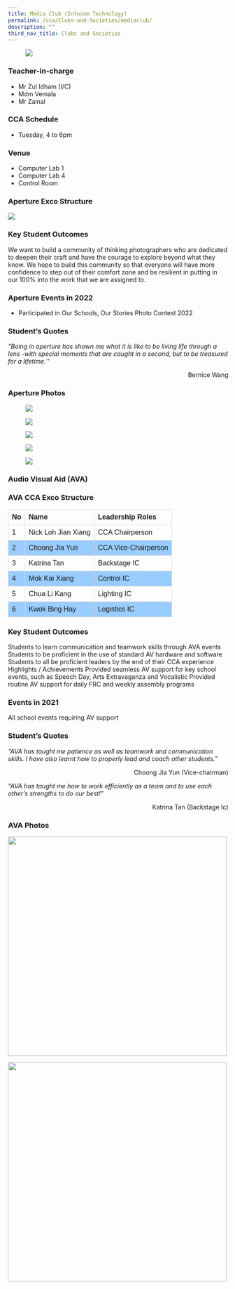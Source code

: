 ```yaml
---
title: Media Club (Infocom Technology)
permalink: /cca/Clubs-and-Societies/mediaclub/
description: ""
third_nav_title: Clubs and Societies
---
```

<figure><img src="/images/StudDevelopment/CCAs/Clubs_Societies/Media/Media-1.jpg"></figure>


### Teacher-in-charge
* Mr Zul Idham (I/C)
* Mdm Vemala
* Mr Zainal

### CCA Schedule
* Tuesday, 4 to 6pm

### Venue
* Computer Lab 1
* Computer Lab 4
* Control Room

### Aperture Exco Structure

![](/images/StudDevelopment/CCAs/Clubs_Societies/Media/Media.png)

### Key Student Outcomes

We want to build a community of thinking photographers who are dedicated to deepen their craft and have the courage to explore beyond what they know. We hope to build this community so that everyone will have more confidence to step out of their comfort zone and be resilient in putting in our 100% into the work that we are assigned to.

### Aperture Events in 2022

* Participated in Our Schools, Our Stories Photo Contest 2022

### Student’s Quotes

*"Being in aperture has shown me what it is like to be living life through a lens -with special moments that are caught in a second, but to be treasured for a lifetime.’'*
<div style="text-align:right">Bernice Wang</div>

### Aperture Photos

<figure><img src="/images/StudDevelopment/CCAs/Clubs_Societies/Media/Media-2.jpg"></figure>

<figure><img src="/images/StudDevelopment/CCAs/Clubs_Societies/Media/Media-3.jpg"></figure>

<figure><img src="/images/StudDevelopment/CCAs/Clubs_Societies/Media/Media-4.jpg"></figure>

<figure><img src="/images/StudDevelopment/CCAs/Clubs_Societies/Media/Media-5.jpg"></figure>

<figure><img src="/images/StudDevelopment/CCAs/Clubs_Societies/Media/Media-6.jpg"></figure>

### Audio Visual Aid (AVA)

### AVA CCA Exco Structure

<style>
table {
  font-family: arial, sans-serif;
  border-collapse: collapse;
  width: 100%;
}

td, th {
  border: 1px solid #dddddd;
  text-align: left;
  padding: 8px;
}

tr:nth-child(even) {
  background-color: #99ccff;
}
</style>



| No | Name | Leadership Roles |
| -------- | -------- | -------- |
| 1    | 	Nick Loh Jian Xiang     | CCA Chairperson     |
| 2    | 	Choong Jia Yun     | CCA Vice-Chairperson   |
| 3    | 	Katrina Tan     | 	Backstage IC   |
| 4    | 	Mok Kai Xiang     | Control IC   |
| 5   | 	Chua Li Kang     | Lighting IC   |
| 6   | 	Kwok Bing Hay     | Logistics IC  |


### Key Student Outcomes

Students to learn communication and teamwork skills through AVA events
Students to be proficient in the use of standard AV hardware and software
Students to all be proficient leaders by the end of their CCA experience
Highlights / Achievements
Provided seamless AV support for key school events, such as Speech Day, Arts Extravaganza and Vocalistic
Provided routine AV support for daily FRC and weekly assembly programs

### Events in 2021

All school events requiring AV support

### Student’s Quotes

*“AVA has taught me patience as well as teamwork and communication skills. I have also learnt how to properly lead and coach other students.”*

<div
style="text-align:right">Choong Jia Yun (Vice-chairman)
</div>

*“AVA has taught me how to work efficiently as a team and to use each other’s strengths to do our best!”*
<div
style="text-align:right">Katrina Tan (Backstage Ic)
</div>



### AVA Photos

<img src="/images/StudDevelopment/CCAs/Clubs_Societies/Media/AVA-1.jpg" style="width:500px;"><br>


<img src="/images/StudDevelopment/CCAs/Clubs_Societies/Media/AVA-2.jpg" style="width:500px;">